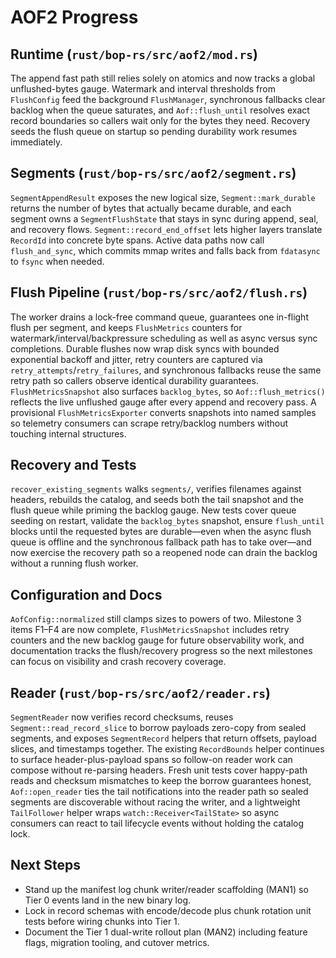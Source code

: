 ﻿# AOF2 Progress

## Runtime (`rust/bop-rs/src/aof2/mod.rs`)
The append fast path still relies solely on atomics and now tracks a global unflushed-bytes gauge. Watermark and interval thresholds from `FlushConfig` feed the background `FlushManager`, synchronous fallbacks clear backlog when the queue saturates, and `Aof::flush_until` resolves exact record boundaries so callers wait only for the bytes they need. Recovery seeds the flush queue on startup so pending durability work resumes immediately.

## Segments (`rust/bop-rs/src/aof2/segment.rs`)
`SegmentAppendResult` exposes the new logical size, `Segment::mark_durable` returns the number of bytes that actually became durable, and each segment owns a `SegmentFlushState` that stays in sync during append, seal, and recovery flows. `Segment::record_end_offset` lets higher layers translate `RecordId` into concrete byte spans. Active data paths now call `flush_and_sync`, which commits mmap writes and falls back from `fdatasync` to `fsync` when needed.

## Flush Pipeline (`rust/bop-rs/src/aof2/flush.rs`)
The worker drains a lock-free command queue, guarantees one in-flight flush per segment, and keeps `FlushMetrics` counters for watermark/interval/backpressure scheduling as well as async versus sync completions. Durable flushes now wrap disk syncs with bounded exponential backoff and jitter, retry counters are captured via `retry_attempts`/`retry_failures`, and synchronous fallbacks reuse the same retry path so callers observe identical durability guarantees. `FlushMetricsSnapshot` also surfaces `backlog_bytes`, so `Aof::flush_metrics()` reflects the live unflushed gauge after every append and recovery pass. A provisional `FlushMetricsExporter` converts snapshots into named samples so telemetry consumers can scrape retry/backlog numbers without touching internal structures.

## Recovery and Tests
`recover_existing_segments` walks `segments/`, verifies filenames against headers, rebuilds the catalog, and seeds both the tail snapshot and the flush queue while priming the backlog gauge. New tests cover queue seeding on restart, validate the `backlog_bytes` snapshot, ensure `flush_until` blocks until the requested bytes are durable—even when the async flush queue is offline and the synchronous fallback path has to take over—and now exercise the recovery path so a reopened node can drain the backlog without a running flush worker.

## Configuration and Docs
`AofConfig::normalized` still clamps sizes to powers of two. Milestone 3 items F1–F4 are now complete, `FlushMetricsSnapshot` includes retry counters and the new backlog gauge for future observability work, and documentation tracks the flush/recovery progress so the next milestones can focus on visibility and crash recovery coverage.

## Reader (`rust/bop-rs/src/aof2/reader.rs`)
`SegmentReader` now verifies record checksums, reuses `Segment::read_record_slice` to borrow payloads zero-copy from sealed segments, and exposes `SegmentRecord` helpers that return offsets, payload slices, and timestamps together. The existing `RecordBounds` helper continues to surface header-plus-payload spans so follow-on reader work can compose without re-parsing headers. Fresh unit tests cover happy-path reads and checksum mismatches to keep the borrow guarantees honest, `Aof::open_reader` ties the tail notifications into the reader path so sealed segments are discoverable without racing the writer, and a lightweight `TailFollower` helper wraps `watch::Receiver<TailState>` so async consumers can react to tail lifecycle events without holding the catalog lock.

## Next Steps
- Stand up the manifest log chunk writer/reader scaffolding (MAN1) so Tier 0 events land in the new binary log.
- Lock in record schemas with encode/decode plus chunk rotation unit tests before wiring chunks into Tier 1.
- Document the Tier 1 dual-write rollout plan (MAN2) including feature flags, migration tooling, and cutover metrics.
